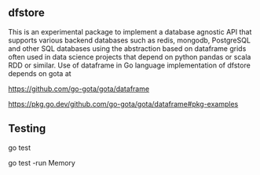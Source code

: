 ## dfstore 

This is an experimental package to implement a database agnostic API that supports various backend databases such as redis, mongodb, PostgreSQL and other SQL databases using the abstraction based on dataframe grids often used in data science projects that depend on python pandas or scala RDD or similar.  Use of dataframe in Go language implementation of dfstore depends on gota at 	

https://github.com/go-gota/gota/dataframe

https://pkg.go.dev/github.com/go-gota/gota/dataframe#pkg-examples



## Testing
go test

go test -run Memory
